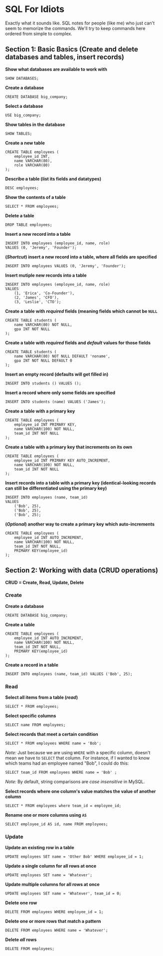 # SQL For Idiots

Exactly what it sounds like. SQL notes for people (like me) who just can't seem to memorize the commands. We'll try to keep commands here ordered from simple to complex. 

## Section 1: Basic Basics (Create and delete databases and tables, insert records)

**Show what databases are available to work with**

```
SHOW DATABASES;
```

**Create a database**

```
CREATE DATABASE big_company;
```

**Select a database**

```
USE big_company;
```

**Show tables in the database**

```
SHOW TABLES;
```

**Create a new table**

```
CREATE TABLE employees (
    employee_id INT,
    name VARCHAR(80),
    role VARCHAR(80)
);
```

**Describe a table (list its fields and datatypes)**

```
DESC employees;
```

**Show the contents of a table**

```
SELECT * FROM employees;
```

**Delete a table**

```
DROP TABLE employees;
```

**Insert a new record into a table**

```
INSERT INTO employees (employee_id, name, role) 
VALUES (0, 'Jeremy', 'Founder');
```

**(*Shortcut*) insert a new record into a table, where all fields are specified**

```
INSERT INTO employees VALUES (0, 'Jeremy', 'Founder');
```

**Insert mutiple new records into a table**

```
INSERT INTO employees (employee_id, name, role) 
VALUES 
    (1, 'Erica', 'Co-Founder'),
    (2, 'James', 'CFO'),
    (3, 'Leslie', 'CTO');
```

**Create a table with *required* fields (meaning fields which cannot be `NULL`**

```
CREATE TABLE students (
    name VARCHAR(80) NOT NULL,
    gpa INT NOT NULL
);
```

**Create a table with *required* fields and *default* values for those fields**

```
CREATE TABLE students (
    name VARCHAR(80) NOT NULL DEFAULT 'noname',
    gpa INT NOT NULL DEFAULT 0
);
```

**Insert an empty record (defaults will get filled in)**

```
INSERT INTO students () VALUES ();
```

**Insert a record where only some fields are specified**

```
INSERT INTO students (name) VALUES ('James');
```

**Create a table with a primary key**

```
CREATE TABLE employees (
    employee_id INT PRIMARY KEY,
    name VARCHAR(100) NOT NULL,
    team_id INT NOT NULL
);
```

**Create a table with a primary key that increments on its own**

```
CREATE TABLE employees (
    employee_id INT PRIMARY KEY AUTO_INCREMENT,
    name VARCHAR(100) NOT NULL,
    team_id INT NOT NULL
);
```

**Insert records into a table with a primary key (identical-looking records can still be differentiated using the primary key)**

```
INSERT INTO employees (name, team_id) 
VALUES 
    ('Bob', 25),
    ('Bob', 25),
    ('Bob', 25);
```

**(*Optional*) another way to create a primary key which auto-increments**

```
CREATE TABLE employees (
    employee_id INT AUTO_INCREMENT,
    name VARCHAR(100) NOT NULL,
    team_id INT NOT NULL,
    PRIMARY KEY(employee_id)
);
```

## Section 2: Working with data (CRUD operations)

**CRUD = Create, Read, Update, Delete**

### Create

**Create a database**

```
CREATE DATABASE big_company;
```

**Create a table**

```
CREATE TABLE employees (
    employee_id INT AUTO_INCREMENT,
    name VARCHAR(100) NOT NULL,
    team_id INT NOT NULL,
    PRIMARY KEY(employee_id)
);
```

**Create a record in a table**

```
INSERT INTO employees (name, team_id) VALUES ('Bob', 25);
```

### Read

**Select all items from a table (*read*)**

```
SELECT * FROM employees;
```

**Select specific columns**

```
SELECT name FROM employees;
```

**Select records that meet a certain condition**

```
SELECT * FROM employees WHERE name = 'Bob';
```

*Note:* Just because we are using `WHERE` with a specific column, doesn't mean we have to `SELECT` that column. For instance, if I wanted to know which teams had an employee named "Bob", I could do this:

```
SELECT team_id FROM employees WHERE name = 'Bob' ;
```
*Note:* By default, string comparisons are *case insensitive* in MySQL. 

**Select records where one column's value matches the value of another column**

```
SELECT * FROM employees where team_id = employee_id;
```

**Rename one or more columns using `AS`**

```
SELECT employee_id AS id, name FROM employees; 
```

### Update

**Update an existing row in a table**

```
UPDATE employees SET name = 'Other Bob' WHERE employee_id = 1;
```

**Update a single column for all rows at once**

```
UPDATE employees SET name = 'Whatever';
```

**Update multiple columns for all rows at once**

```
UPDATE employees SET name = 'Whatever', team_id = 0;
```

**Delete one row**

```
DELETE FROM employees WHERE employee_id = 1;
```

**Delete one or more rows that match a pattern**

```
DELETE FROM employees WHERE name = 'Whatever';
```

**Delete *all* rows**

```
DELETE FROM employees;
```